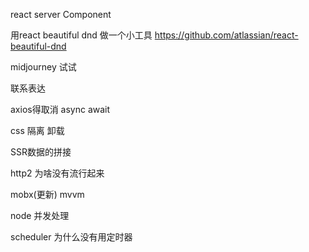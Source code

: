<!--
 * @Author: sunhao12 sunhao12@kuaishou.com
 * @Date: 2024-02-04 16:43:05
 * @LastEditors: sunhao12 sunhao12@kuaishou.com
 * @LastEditTime: 2024-03-11 19:29:20
 * @FilePath: /blog/src/drafts/toDo.md
 * @Description: 这是默认设置,请设置`customMade`, 打开koroFileHeader查看配置 进行设置: https://github.com/OBKoro1/koro1FileHeader/wiki/%E9%85%8D%E7%BD%AE
-->
react server Component


用react beautiful dnd 做一个小工具  https://github.com/atlassian/react-beautiful-dnd


midjourney 试试

联系表达

axios得取消
async  await


css 隔离 卸载 

SSR数据的拼接

http2 为啥没有流行起来

mobx(更新) mvvm


node 并发处理

scheduler 为什么没有用定时器




